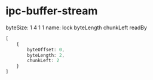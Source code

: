# ipc-buffer-stream

byteSize:   1       4           1           1
name:       lock    byteLength  chunkLeft   readBy

```ts
[
    {
        byteOffset: 0,
        byteLength: 2,
        chunkLeft: 2
    }
]
```
